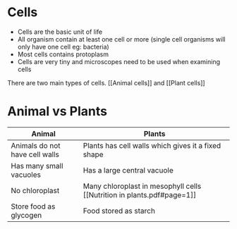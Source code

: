 # Cells
- Cells are the basic unit of life
- All organism contain at least one cell or more (single cell organisms will only have one cell eg: bacteria)
- Most cells contains protoplasm
- Cells are very tiny and microscopes need to be used when examining cells

There are two main types of cells. [[Animal cells]] and [[Plant cells]]

# Animal vs Plants
Animal       |     Plants
--------|------
Animals do not have cell walls | Plants has cell walls which gives it a fixed shape
Has many small vacuoles | Has a large central vacuole
No chloroplast | Many chloroplast in mesophyll cells [[Nutrition in plants.pdf#page=1]]
Store food as glycogen | Food stored as starch
